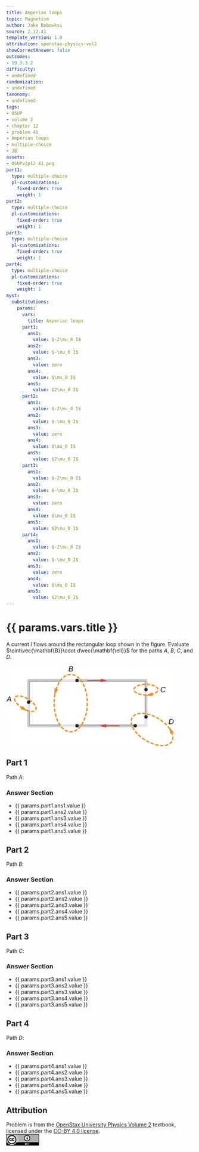 ```yaml
---
title: Amperian loops
topic: Magnetism
author: Jake Bobowksi
source: 2.12.41
template_version: 1.0
attribution: openstax-physics-vol2
showCorrectAnswer: false
outcomes:
- 19.3.3.2
difficulty:
- undefined
randomization:
- undefined
taxonomy:
- undefined
tags:
- OSUP
- volume 2
- chapter 12
- problem 41
- Amperian loops
- multiple-choice
- JB
assets:
- OSUPv2p12_41.png
part1:
  type: multiple-choice
  pl-customizations:
    fixed-order: true
    weight: 1
part2:
  type: multiple-choice
  pl-customizations:
    fixed-order: true
    weight: 1
part3:
  type: multiple-choice
  pl-customizations:
    fixed-order: true
    weight: 1
part4:
  type: multiple-choice
  pl-customizations:
    fixed-order: true
    weight: 1
myst:
  substitutions:
    params:
      vars:
        title: Amperian loops
      part1:
        ans1:
          value: $-2\mu_0 I$
        ans2:
          value: $-\mu_0 I$
        ans3:
          value: zero
        ans4:
          value: $\mu_0 I$
        ans5:
          value: $2\mu_0 I$
      part2:
        ans1:
          value: $-2\mu_0 I$
        ans2:
          value: $-\mu_0 I$
        ans3:
          value: zero
        ans4:
          value: $\mu_0 I$
        ans5:
          value: $2\mu_0 I$
      part3:
        ans1:
          value: $-2\mu_0 I$
        ans2:
          value: $-\mu_0 I$
        ans3:
          value: zero
        ans4:
          value: $\mu_0 I$
        ans5:
          value: $2\mu_0 I$
      part4:
        ans1:
          value: $-2\mu_0 I$
        ans2:
          value: $-\mu_0 I$
        ans3:
          value: zero
        ans4:
          value: $\mu_0 I$
        ans5:
          value: $2\mu_0 I$
---
```

# {{ params.vars.title }}
A current $I$ flows around the rectangular loop shown in the figure.
Evaluate $\oint\vec{\mathbf{B}}\cdot d\vec{\mathbf{\ell}}$ for the paths $A$, $B$, $C$, and $D$.

<img src="OSUPv2p12_41.png" width=450 alt="Rectangular loop of current with four different Amperian loops">
<p></p>

## Part 1

Path $A$:

### Answer Section

- {{ params.part1.ans1.value }}
- {{ params.part1.ans2.value }}
- {{ params.part1.ans3.value }}
- {{ params.part1.ans4.value }}
- {{ params.part1.ans5.value }}

## Part 2

Path $B$:

### Answer Section

- {{ params.part2.ans1.value }}
- {{ params.part2.ans2.value }}
- {{ params.part2.ans3.value }}
- {{ params.part2.ans4.value }}
- {{ params.part2.ans5.value }}

## Part 3

Path $C$:

### Answer Section

- {{ params.part3.ans1.value }}
- {{ params.part3.ans2.value }}
- {{ params.part3.ans3.value }}
- {{ params.part3.ans4.value }}
- {{ params.part3.ans5.value }}

## Part 4

Path $D$:

### Answer Section

- {{ params.part4.ans1.value }}
- {{ params.part4.ans2.value }}
- {{ params.part4.ans3.value }}
- {{ params.part4.ans4.value }}
- {{ params.part4.ans5.value }}

## Attribution

Problem is from the [OpenStax University Physics Volume 2](https://openstax.org/details/books/university-physics-volume-2) textbook, licensed under the [CC-BY 4.0 license](https://creativecommons.org/licenses/by/4.0/).<br>![Image representing the Creative Commons 4.0 BY license.](https://raw.githubusercontent.com/firasm/bits/master/by.png)
